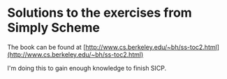 # Solutions to the exercises from Simply Scheme

The book can be found at [http://www.cs.berkeley.edu/~bh/ss-toc2.html](http://www.cs.berkeley.edu/~bh/ss-toc2.html)

I'm doing this to gain enough knowledge to finish SICP.